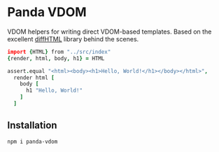 # Panda VDOM

VDOM helpers for writing direct VDOM-based templates. Based on the excellent [diffHTML][1] library behind the scenes.

[1]:https://github.com/tbranyen/diffhtml

```coffee
import {HTML} from "../src/index"
{render, html, body, h1} = HTML

assert.equal "<html><body><h1>Hello, World!</h1></body></html>",
  render html [
    body [
      h1 "Hello, World!"
    ]
  ]

```

## Installation

`npm i panda-vdom`
